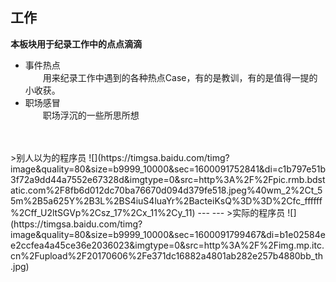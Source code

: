 ## 工作
**本板块用于纪录工作中的点点滴滴**
<br>
* 事件热点<br>
&emsp;&emsp;用来纪录工作中遇到的各种热点Case，有的是教训，有的是值得一提的小收获。
* 职场感冒<br>
&emsp;&emsp;职场浮沉的一些所思所想
<br>
<br>
>别人以为的程序员
![](https://timgsa.baidu.com/timg?image&quality=80&size=b9999_10000&sec=1600091752841&di=c1b797e51b3f72a9dd44a7552e67328d&imgtype=0&src=http%3A%2F%2Fpic.rmb.bdstatic.com%2F8fb6d012dc70ba76670d094d379fe518.jpeg%40wm_2%2Ct_55m%2B5a625Y%2B3L%2BS4iuS4luaYr%2BacteiKsQ%3D%3D%2Cfc_ffffff%2Cff_U2ltSGVp%2Csz_17%2Cx_11%2Cy_11)
---
---
>实际的程序员 
![](https://timgsa.baidu.com/timg?image&quality=80&size=b9999_10000&sec=1600091799467&di=b1e02584ee2ccfea4a45ce36e2036023&imgtype=0&src=http%3A%2F%2Fimg.mp.itc.cn%2Fupload%2F20170606%2Fe371dc16882a4801ab282e257b4880bb_th.jpg)
